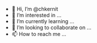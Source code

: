 - 👋 Hi, I’m @chkernit
- 👀 I’m interested in ...
- 🌱 I’m currently learning ...
- 💞️ I’m looking to collaborate on ...
- 📫 How to reach me ...

<!---
chkernit/chkernit is a ✨ special ✨ repository because its `README.md` (this file) appears on your GitHub profile.
You can click the Preview link to take a look at your changes.
--->
